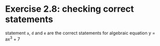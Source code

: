 # Exercise 2.8: checking correct statements

statement `a`, `d` and `e` are the correct statements for algebraic equation y = ax<sup>3</sup> + 7